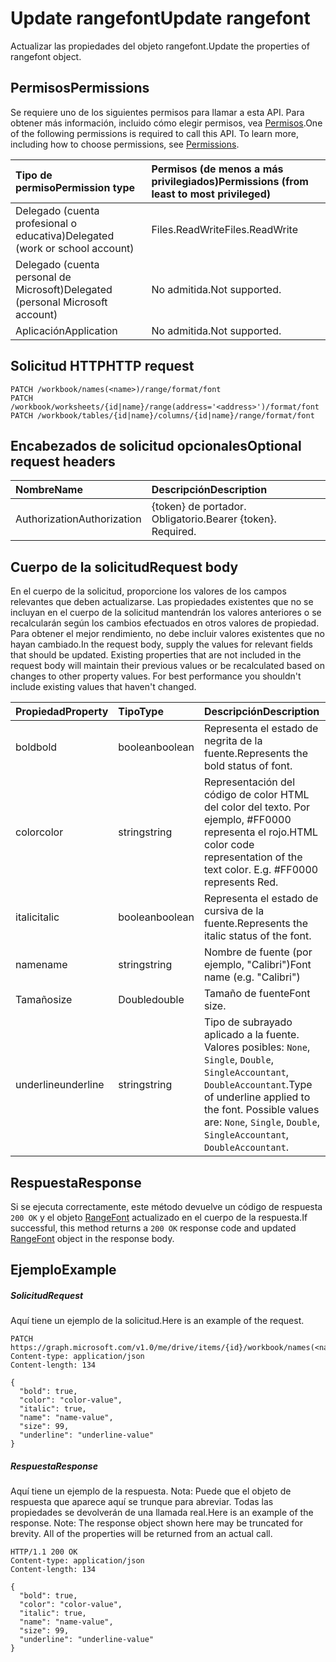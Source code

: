 # <a name="update-rangefont"></a><span data-ttu-id="028fb-101">Update rangefont</span><span class="sxs-lookup"><span data-stu-id="028fb-101">Update rangefont</span></span>

<span data-ttu-id="028fb-102">Actualizar las propiedades del objeto rangefont.</span><span class="sxs-lookup"><span data-stu-id="028fb-102">Update the properties of rangefont object.</span></span>
## <a name="permissions"></a><span data-ttu-id="028fb-103">Permisos</span><span class="sxs-lookup"><span data-stu-id="028fb-103">Permissions</span></span>
<span data-ttu-id="028fb-p101">Se requiere uno de los siguientes permisos para llamar a esta API. Para obtener más información, incluido cómo elegir permisos, vea [Permisos](../../../concepts/permissions_reference.md).</span><span class="sxs-lookup"><span data-stu-id="028fb-p101">One of the following permissions is required to call this API. To learn more, including how to choose permissions, see [Permissions](../../../concepts/permissions_reference.md).</span></span>

|<span data-ttu-id="028fb-106">Tipo de permiso</span><span class="sxs-lookup"><span data-stu-id="028fb-106">Permission type</span></span>      | <span data-ttu-id="028fb-107">Permisos (de menos a más privilegiados)</span><span class="sxs-lookup"><span data-stu-id="028fb-107">Permissions (from least to most privileged)</span></span>              |
|:--------------------|:---------------------------------------------------------|
|<span data-ttu-id="028fb-108">Delegado (cuenta profesional o educativa)</span><span class="sxs-lookup"><span data-stu-id="028fb-108">Delegated (work or school account)</span></span> | <span data-ttu-id="028fb-109">Files.ReadWrite</span><span class="sxs-lookup"><span data-stu-id="028fb-109">Files.ReadWrite</span></span>    |
|<span data-ttu-id="028fb-110">Delegado (cuenta personal de Microsoft)</span><span class="sxs-lookup"><span data-stu-id="028fb-110">Delegated (personal Microsoft account)</span></span> | <span data-ttu-id="028fb-111">No admitida.</span><span class="sxs-lookup"><span data-stu-id="028fb-111">Not supported.</span></span>    |
|<span data-ttu-id="028fb-112">Aplicación</span><span class="sxs-lookup"><span data-stu-id="028fb-112">Application</span></span> | <span data-ttu-id="028fb-113">No admitida.</span><span class="sxs-lookup"><span data-stu-id="028fb-113">Not supported.</span></span> |

## <a name="http-request"></a><span data-ttu-id="028fb-114">Solicitud HTTP</span><span class="sxs-lookup"><span data-stu-id="028fb-114">HTTP request</span></span>
<!-- { "blockType": "ignored" } -->
```http
PATCH /workbook/names(<name>)/range/format/font
PATCH /workbook/worksheets/{id|name}/range(address='<address>')/format/font
PATCH /workbook/tables/{id|name}/columns/{id|name}/range/format/font
```
## <a name="optional-request-headers"></a><span data-ttu-id="028fb-115">Encabezados de solicitud opcionales</span><span class="sxs-lookup"><span data-stu-id="028fb-115">Optional request headers</span></span>
| <span data-ttu-id="028fb-116">Nombre</span><span class="sxs-lookup"><span data-stu-id="028fb-116">Name</span></span>       | <span data-ttu-id="028fb-117">Descripción</span><span class="sxs-lookup"><span data-stu-id="028fb-117">Description</span></span>|
|:-----------|:-----------|
| <span data-ttu-id="028fb-118">Authorization</span><span class="sxs-lookup"><span data-stu-id="028fb-118">Authorization</span></span>  | <span data-ttu-id="028fb-p102">{token} de portador. Obligatorio.</span><span class="sxs-lookup"><span data-stu-id="028fb-p102">Bearer {token}. Required.</span></span> |

## <a name="request-body"></a><span data-ttu-id="028fb-121">Cuerpo de la solicitud</span><span class="sxs-lookup"><span data-stu-id="028fb-121">Request body</span></span>
<span data-ttu-id="028fb-p103">En el cuerpo de la solicitud, proporcione los valores de los campos relevantes que deben actualizarse. Las propiedades existentes que no se incluyan en el cuerpo de la solicitud mantendrán los valores anteriores o se recalcularán según los cambios efectuados en otros valores de propiedad. Para obtener el mejor rendimiento, no debe incluir valores existentes que no hayan cambiado.</span><span class="sxs-lookup"><span data-stu-id="028fb-p103">In the request body, supply the values for relevant fields that should be updated. Existing properties that are not included in the request body will maintain their previous values or be recalculated based on changes to other property values. For best performance you shouldn't include existing values that haven't changed.</span></span>

| <span data-ttu-id="028fb-125">Propiedad</span><span class="sxs-lookup"><span data-stu-id="028fb-125">Property</span></span>     | <span data-ttu-id="028fb-126">Tipo</span><span class="sxs-lookup"><span data-stu-id="028fb-126">Type</span></span>   |<span data-ttu-id="028fb-127">Descripción</span><span class="sxs-lookup"><span data-stu-id="028fb-127">Description</span></span>|
|:---------------|:--------|:----------|
|<span data-ttu-id="028fb-128">bold</span><span class="sxs-lookup"><span data-stu-id="028fb-128">bold</span></span>|<span data-ttu-id="028fb-129">boolean</span><span class="sxs-lookup"><span data-stu-id="028fb-129">boolean</span></span>|<span data-ttu-id="028fb-130">Representa el estado de negrita de la fuente.</span><span class="sxs-lookup"><span data-stu-id="028fb-130">Represents the bold status of font.</span></span>|
|<span data-ttu-id="028fb-131">color</span><span class="sxs-lookup"><span data-stu-id="028fb-131">color</span></span>|<span data-ttu-id="028fb-132">string</span><span class="sxs-lookup"><span data-stu-id="028fb-132">string</span></span>|<span data-ttu-id="028fb-p104">Representación del código de color HTML del color del texto. Por ejemplo, #FF0000 representa el rojo.</span><span class="sxs-lookup"><span data-stu-id="028fb-p104">HTML color code representation of the text color. E.g. #FF0000 represents Red.</span></span>|
|<span data-ttu-id="028fb-136">italic</span><span class="sxs-lookup"><span data-stu-id="028fb-136">italic</span></span>|<span data-ttu-id="028fb-137">boolean</span><span class="sxs-lookup"><span data-stu-id="028fb-137">boolean</span></span>|<span data-ttu-id="028fb-138">Representa el estado de cursiva de la fuente.</span><span class="sxs-lookup"><span data-stu-id="028fb-138">Represents the italic status of the font.</span></span>|
|<span data-ttu-id="028fb-139">name</span><span class="sxs-lookup"><span data-stu-id="028fb-139">name</span></span>|<span data-ttu-id="028fb-140">string</span><span class="sxs-lookup"><span data-stu-id="028fb-140">string</span></span>|<span data-ttu-id="028fb-141">Nombre de fuente (por ejemplo, "Calibri")</span><span class="sxs-lookup"><span data-stu-id="028fb-141">Font name (e.g. "Calibri")</span></span>|
|<span data-ttu-id="028fb-142">Tamaño</span><span class="sxs-lookup"><span data-stu-id="028fb-142">size</span></span>|<span data-ttu-id="028fb-143">Double</span><span class="sxs-lookup"><span data-stu-id="028fb-143">double</span></span>|<span data-ttu-id="028fb-144">Tamaño de fuente</span><span class="sxs-lookup"><span data-stu-id="028fb-144">Font size.</span></span>|
|<span data-ttu-id="028fb-145">underline</span><span class="sxs-lookup"><span data-stu-id="028fb-145">underline</span></span>|<span data-ttu-id="028fb-146">string</span><span class="sxs-lookup"><span data-stu-id="028fb-146">string</span></span>|<span data-ttu-id="028fb-p105">Tipo de subrayado aplicado a la fuente. Valores posibles: `None`, `Single`, `Double`, `SingleAccountant`, `DoubleAccountant`.</span><span class="sxs-lookup"><span data-stu-id="028fb-p105">Type of underline applied to the font. Possible values are: `None`, `Single`, `Double`, `SingleAccountant`, `DoubleAccountant`.</span></span>|

## <a name="response"></a><span data-ttu-id="028fb-149">Respuesta</span><span class="sxs-lookup"><span data-stu-id="028fb-149">Response</span></span>

<span data-ttu-id="028fb-150">Si se ejecuta correctamente, este método devuelve un código de respuesta `200 OK` y el objeto [RangeFont](../resources/rangefont.md) actualizado en el cuerpo de la respuesta.</span><span class="sxs-lookup"><span data-stu-id="028fb-150">If successful, this method returns a `200 OK` response code and updated [RangeFont](../resources/rangefont.md) object in the response body.</span></span>
## <a name="example"></a><span data-ttu-id="028fb-151">Ejemplo</span><span class="sxs-lookup"><span data-stu-id="028fb-151">Example</span></span>
##### <a name="request"></a><span data-ttu-id="028fb-152">Solicitud</span><span class="sxs-lookup"><span data-stu-id="028fb-152">Request</span></span>
<span data-ttu-id="028fb-153">Aquí tiene un ejemplo de la solicitud.</span><span class="sxs-lookup"><span data-stu-id="028fb-153">Here is an example of the request.</span></span>
<!-- {
  "blockType": "request",
  "name": "update_rangefont"
}-->
```http
PATCH https://graph.microsoft.com/v1.0/me/drive/items/{id}/workbook/names(<name>)/range/format/font
Content-type: application/json
Content-length: 134

{
  "bold": true,
  "color": "color-value",
  "italic": true,
  "name": "name-value",
  "size": 99,
  "underline": "underline-value"
}
```
##### <a name="response"></a><span data-ttu-id="028fb-154">Respuesta</span><span class="sxs-lookup"><span data-stu-id="028fb-154">Response</span></span>
<span data-ttu-id="028fb-p106">Aquí tiene un ejemplo de la respuesta. Nota: Puede que el objeto de respuesta que aparece aquí se trunque para abreviar. Todas las propiedades se devolverán de una llamada real.</span><span class="sxs-lookup"><span data-stu-id="028fb-p106">Here is an example of the response. Note: The response object shown here may be truncated for brevity. All of the properties will be returned from an actual call.</span></span>
<!-- {
  "blockType": "response",
  "truncated": true,
  "@odata.type": "microsoft.graph.rangeFont"
} -->
```http
HTTP/1.1 200 OK
Content-type: application/json
Content-length: 134

{
  "bold": true,
  "color": "color-value",
  "italic": true,
  "name": "name-value",
  "size": 99,
  "underline": "underline-value"
}
```

<!-- uuid: 8fcb5dbc-d5aa-4681-8e31-b001d5168d79
2015-10-25 14:57:30 UTC -->
<!-- {
  "type": "#page.annotation",
  "description": "Update rangefont",
  "keywords": "",
  "section": "documentation",
  "tocPath": ""
}-->